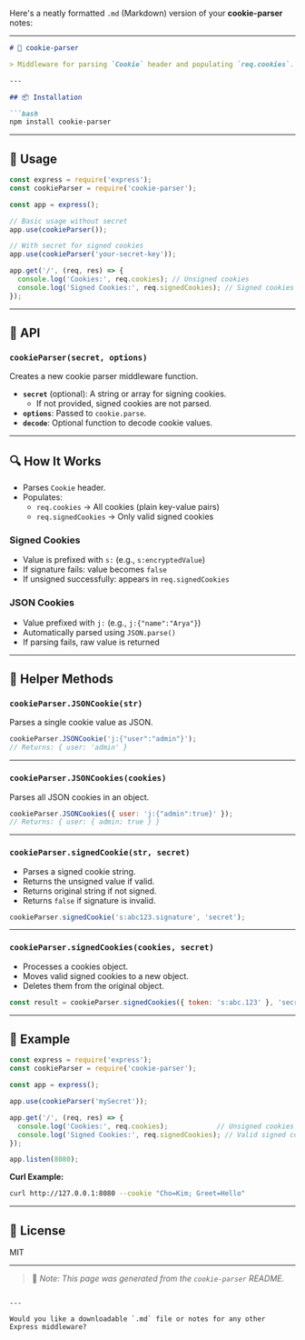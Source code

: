 Here's a neatly formatted `.md` (Markdown) version of your **cookie-parser** notes:

---

```md
# 🍪 cookie-parser

> Middleware for parsing `Cookie` header and populating `req.cookies`.

---

## 📦 Installation

```bash
npm install cookie-parser
```

---

## 🧰 Usage

```js
const express = require('express');
const cookieParser = require('cookie-parser');

const app = express();

// Basic usage without secret
app.use(cookieParser());

// With secret for signed cookies
app.use(cookieParser('your-secret-key'));

app.get('/', (req, res) => {
  console.log('Cookies:', req.cookies); // Unsigned cookies
  console.log('Signed Cookies:', req.signedCookies); // Signed cookies
});
```

---

## 🧪 API

### `cookieParser(secret, options)`

Creates a new cookie parser middleware function.

- **`secret`** (optional): A string or array for signing cookies.
  - If not provided, signed cookies are not parsed.
- **`options`**: Passed to `cookie.parse`.
- **`decode`**: Optional function to decode cookie values.

---

## 🔍 How It Works

- Parses `Cookie` header.
- Populates:
  - `req.cookies` → All cookies (plain key-value pairs)
  - `req.signedCookies` → Only valid signed cookies

### Signed Cookies

- Value is prefixed with `s:` (e.g., `s:encryptedValue`)
- If signature fails: value becomes `false`
- If unsigned successfully: appears in `req.signedCookies`

### JSON Cookies

- Value prefixed with `j:` (e.g., `j:{"name":"Arya"}`)
- Automatically parsed using `JSON.parse()`
- If parsing fails, raw value is returned

---

## 🔧 Helper Methods

### `cookieParser.JSONCookie(str)`

Parses a single cookie value as JSON.

```js
cookieParser.JSONCookie('j:{"user":"admin"}');
// Returns: { user: 'admin' }
```

---

### `cookieParser.JSONCookies(cookies)`

Parses all JSON cookies in an object.

```js
cookieParser.JSONCookies({ user: 'j:{"admin":true}' });
// Returns: { user: { admin: true } }
```

---

### `cookieParser.signedCookie(str, secret)`

- Parses a signed cookie string.
- Returns the unsigned value if valid.
- Returns original string if not signed.
- Returns `false` if signature is invalid.

```js
cookieParser.signedCookie('s:abc123.signature', 'secret');
```

---

### `cookieParser.signedCookies(cookies, secret)`

- Processes a cookies object.
- Moves valid signed cookies to a new object.
- Deletes them from the original object.

```js
const result = cookieParser.signedCookies({ token: 's:abc.123' }, 'secret');
```

---

## 🧪 Example

```js
const express = require('express');
const cookieParser = require('cookie-parser');

const app = express();

app.use(cookieParser('mySecret'));

app.get('/', (req, res) => {
  console.log('Cookies:', req.cookies);            // Unsigned cookies
  console.log('Signed Cookies:', req.signedCookies); // Valid signed cookies
});

app.listen(8080);
```

**Curl Example:**

```bash
curl http://127.0.0.1:8080 --cookie "Cho=Kim; Greet=Hello"
```

---

## 📄 License

MIT

---

> 📘 *Note: This page was generated from the `cookie-parser` README.*
```

---

Would you like a downloadable `.md` file or notes for any other Express middleware?